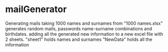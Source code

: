# mailGenerator
Generating mails
taking 1000 names and surnames from "1000 names.xlsx" generates random mails, passwords name-surname combinations and birthdates.
adding all the generated new information to a new excel file with 2 sheets.
"sheet1" holds names and surnames
"NewData" holds all the information
